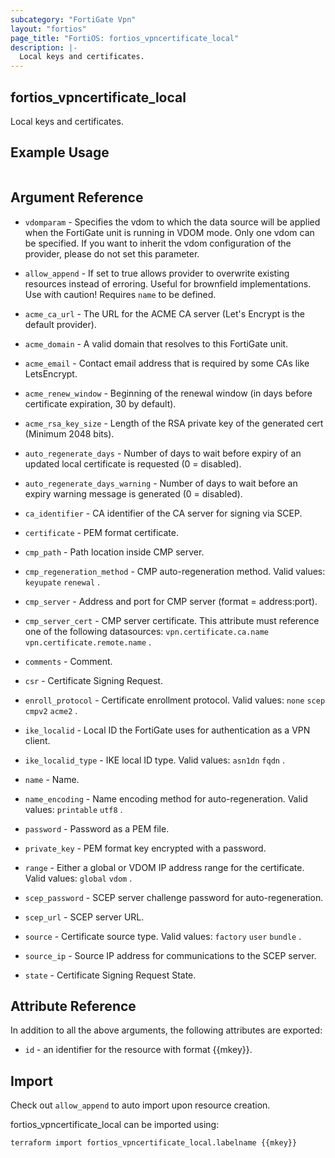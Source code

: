 ```yaml
---
subcategory: "FortiGate Vpn"
layout: "fortios"
page_title: "FortiOS: fortios_vpncertificate_local"
description: |-
  Local keys and certificates.
---
```


## fortios_vpncertificate_local
Local keys and certificates.

## Example Usage

```hcl

```

## Argument Reference
* `vdomparam` - Specifies the vdom to which the data source will be applied when the FortiGate unit is running in VDOM mode. Only one vdom can be specified. If you want to inherit the vdom configuration of the provider, please do not set this parameter.
* `allow_append` - If set to true allows provider to overwrite existing resources instead of erroring. Useful for brownfield implementations. Use with caution! Requires `name` to be defined.

* `acme_ca_url` - The URL for the ACME CA server (Let's Encrypt is the default provider).
* `acme_domain` - A valid domain that resolves to this FortiGate unit.
* `acme_email` - Contact email address that is required by some CAs like LetsEncrypt.
* `acme_renew_window` - Beginning of the renewal window (in days before certificate expiration, 30 by default).
* `acme_rsa_key_size` - Length of the RSA private key of the generated cert (Minimum 2048 bits).
* `auto_regenerate_days` - Number of days to wait before expiry of an updated local certificate is requested (0 = disabled).
* `auto_regenerate_days_warning` - Number of days to wait before an expiry warning message is generated (0 = disabled).
* `ca_identifier` - CA identifier of the CA server for signing via SCEP.
* `certificate` - PEM format certificate.
* `cmp_path` - Path location inside CMP server.
* `cmp_regeneration_method` - CMP auto-regeneration method. Valid values: `keyupate` `renewal` .
* `cmp_server` - Address and port for CMP server (format = address:port).
* `cmp_server_cert` - CMP server certificate. This attribute must reference one of the following datasources: `vpn.certificate.ca.name` `vpn.certificate.remote.name` .
* `comments` - Comment.
* `csr` - Certificate Signing Request.
* `enroll_protocol` - Certificate enrollment protocol. Valid values: `none` `scep` `cmpv2` `acme2` .
* `ike_localid` - Local ID the FortiGate uses for authentication as a VPN client.
* `ike_localid_type` - IKE local ID type. Valid values: `asn1dn` `fqdn` .
* `name` - Name.
* `name_encoding` - Name encoding method for auto-regeneration. Valid values: `printable` `utf8` .
* `password` - Password as a PEM file.
* `private_key` - PEM format key encrypted with a password.
* `range` - Either a global or VDOM IP address range for the certificate. Valid values: `global` `vdom` .
* `scep_password` - SCEP server challenge password for auto-regeneration.
* `scep_url` - SCEP server URL.
* `source` - Certificate source type. Valid values: `factory` `user` `bundle` .
* `source_ip` - Source IP address for communications to the SCEP server.
* `state` - Certificate Signing Request State.

## Attribute Reference

In addition to all the above arguments, the following attributes are exported:
* `id` - an identifier for the resource with format {{mkey}}.

## Import

Check out `allow_append` to auto import upon resource creation.

fortios_vpncertificate_local can be imported using:
```sh
terraform import fortios_vpncertificate_local.labelname {{mkey}}
```
